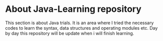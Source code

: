 # About Java-Learning repository
This section is about Java trials. It is an area where I tried the necessary codes to learn the syntax, data structures and operating modules etc.
Day by day this repository will be update when i will finish learning.
